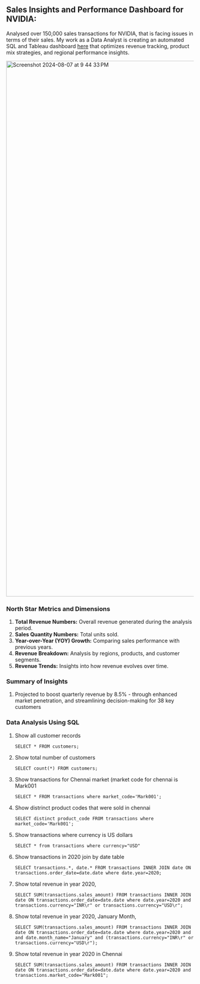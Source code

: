 ## Sales Insights and Performance Dashboard for NVIDIA:

Analysed over 150,000 sales transactions for NVIDIA, that is facing issues in terms of their sales. My work as a Data Analyst is creating an automated SQL and Tableau dashboard [here](https://public.tableau.com/app/profile/vaibhav.ramakrishnan/viz/SalesAnalysis-IndianMarketsCustomers/Dashboard1) that optimizes revenue tracking, product mix strategies, and regional performance insights. 

<img width="1440" alt="Screenshot 2024-08-07 at 9 44 33 PM" src="https://github.com/user-attachments/assets/f0e4a499-998a-4691-9fb7-2bd416219cdd">

### North Star Metrics and Dimensions

1. **Total Revenue Numbers:** Overall revenue generated during the analysis period.
2. **Sales Quantity Numbers:** Total units sold.
3. **Year-over-Year (YOY) Growth:** Comparing sales performance with previous years.
4. **Revenue Breakdown:** Analysis by regions, products, and customer segments.
5. **Revenue Trends:** Insights into how revenue evolves over time.

### Summary of Insights

1. Projected to boost quarterly revenue by 8.5% - through enhanced market penetration, and streamlining decision-making for 38 key customers
 
### Data Analysis Using SQL

1. Show all customer records

    `SELECT * FROM customers;`

1. Show total number of customers

    `SELECT count(*) FROM customers;`

1. Show transactions for Chennai market (market code for chennai is Mark001

    `SELECT * FROM transactions where market_code='Mark001';`

1. Show distrinct product codes that were sold in chennai

    `SELECT distinct product_code FROM transactions where market_code='Mark001';`

1. Show transactions where currency is US dollars

    `SELECT * from transactions where currency="USD"`

1. Show transactions in 2020 join by date table

    `SELECT transactions.*, date.* FROM transactions INNER JOIN date ON transactions.order_date=date.date where date.year=2020;`

1. Show total revenue in year 2020,

    `SELECT SUM(transactions.sales_amount) FROM transactions INNER JOIN date ON transactions.order_date=date.date where date.year=2020 and transactions.currency="INR\r" or transactions.currency="USD\r";`
	
1. Show total revenue in year 2020, January Month,

    `SELECT SUM(transactions.sales_amount) FROM transactions INNER JOIN date ON transactions.order_date=date.date where date.year=2020 and and date.month_name="January" and (transactions.currency="INR\r" or transactions.currency="USD\r");`

1. Show total revenue in year 2020 in Chennai

    `SELECT SUM(transactions.sales_amount) FROM transactions INNER JOIN date ON transactions.order_date=date.date where date.year=2020
and transactions.market_code="Mark001";`
